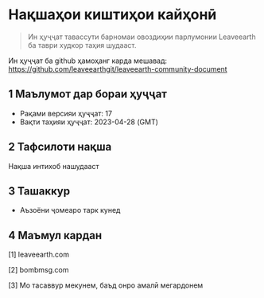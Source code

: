 # Нақшаҳои киштиҳои кайҳонӣ

>Ин ҳуҷҷат тавассути барномаи овоздиҳии парлумонии Leaveearth ба таври худкор таҳия шудааст.

Ин ҳуҷҷат ба github ҳамоҳанг карда мешавад: https://github.com/leaveearthgit/leaveearth-community-document

## 1 Маълумот дар бораи ҳуҷҷат

- Рақами версияи ҳуҷҷат: 17
- Вақти таҳияи ҳуҷҷат: 2023-04-28 (GMT)

## 2 Тафсилоти нақша

Нақша интихоб нашудааст

## 3 Ташаккур
* Аъзоёни ҷомеаро тарк кунед

## 4 Маъмул кардан
[1] leaveearth.com

[2] bombmsg.com

[3] Мо тасаввур мекунем, баъд онро амалӣ мегардонем